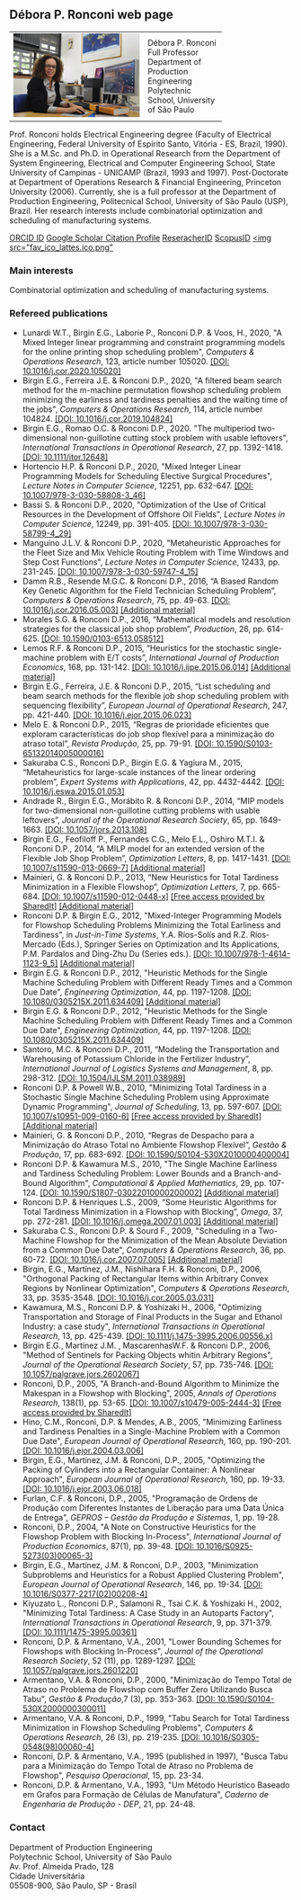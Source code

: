 ## Débora P. Ronconi web page

<table style="width:10cm">
  <tr>
    <td><img src="photo.jpg"</img></td>
    <td>Débora P. Ronconi<br> 
        Full Professor<br> 
        Department of Production Engineering<br>
        Polytechnic School, University of São Paulo<br>
    </td> 
  </tr>
 </table>

Prof. Ronconi holds Electrical Engineering degree (Faculty of Electrical Engineering, Federal University of Espírito Santo, Vitória - ES, Brazil, 1990). She is a M.Sc. and Ph.D. in Operational Research from the Department of System Engineering, Electrical and Computer Engineering School, State University of Campinas - UNICAMP (Brazil, 1993 and 1997). Post-Doctorate at Department of Operations Research & Financial Engineering, Princeton University (2006). Currently, she is a full professor at the Department of Production Engineering, Politecnical School, University of São Paulo (USP), Brazil. Her research interests include combinatorial optimization and scheduling of manufacturing systems. 

<i class="fab fa-2x fa-orcid"></i><a href="https://orcid.org/0000-0001-7647-2328">ORCID ID</a>
<a href="https://scholar.google.com.br/citations?user=PYRW_-4AAAAJ&hl=en">Google Scholar Citation Profile</a>
<a href="https://publons.com/researcher/2330687/debora-p-ronconi/">ReseracherID</a>
<a href="https://www.scopus.com/authid/detail.uri?authorId=6507620724">ScopusID</a>
<a href="http://lattes.cnpq.br/8061079976642641"><img src="fav_ico_lattes.ico.png"</img></a>


### Main interests

Combinatorial optimization and scheduling of manufacturing systems.

### Refereed publications 

<ul>
  
<li>Lunardi W.T., Birgin E.G., Laborie P., Ronconi D.P. & Voos, H., 2020, "A Mixed Integer linear programming and constraint programming models for the online printing shop scheduling problem", <i>Computers & Operations Research</i>, 123, article number 105020.
<a href="https://doi.org/10.1016/j.cor.2020.105020">[DOI: 10.1016/j.cor.2020.105020]</a></li>

<li>Birgin E.G., Ferreira J.E. & Ronconi D.P., 2020, "A filtered beam search method for the m-machine permutation flowshop scheduling problem minimizing the earliness and tardiness penalties and the waiting time of the jobs", <i>Computers & Operations Research</i>, 114, article number 104824.
<a href="https://doi.org/10.1016/j.cor.2019.104824">[DOI: 10.1016/j.cor.2019.104824]</a></li>

<li>Birgin E.G., Romao O.C. & Ronconi D.P., 2020. "The multiperiod two-dimensional non-guillotine cutting stock problem with usable leftovers", <i>International Transactions in Operational Research</i>, 27, pp. 1392-1418.
<a href="https://doi.org/10.1111/itor.12648">[DOI: 10.1111/itor.12648]</a></li>

<li>Hortencio H.P. & Ronconi D.P., 2020, "Mixed Integer Linear Programming Models for Scheduling Elective Surgical Procedures", <i>Lecture Notes in Computer Science</i>, 12251, pp. 632-647.
<a href="https://doi.org/10.1007/978-3-030-58808-3_46">[DOI: 10.1007/978-3-030-58808-3_46]</a></li>

<li>Bassi S. & Ronconi D.P., 2020, "Optimization of the Use of Critical Resources in the Development of Offshore Oil Fields", <i>Lecture Notes in Computer Science</i>, 12249, pp. 391-405.
<a href="https://doi.org/10.1007/978-3-030-58799-4_29">[DOI: 10.1007/978-3-030-58799-4_29]</a></li>

<li> Manguino J.L.V. & Ronconi D.P., 2020, "Metaheuristic Approaches for the Fleet Size and Mix Vehicle Routing Problem with Time Windows and Step Cost Functions", <i>Lecture Notes in Computer Science</i>, 12433, pp. 231-245.
<a href="https://doi.org/10.1007/978-3-030-59747-4_15">[DOI: 10.1007/978-3-030-59747-4_15]</a></li>
  
<li>Damm R.B., Resende M.G.C. & Ronconi D.P., 2016, “A Biased Random Key Genetic Algorithm for the Field Technician Scheduling Problem”, <i>Computers & Operations Research</i>, 75, pp. 49-63. 
  <a href="https://doi.org/10.1016/j.cor.2016.05.003">[DOI: 10.1016/j.cor.2016.05.003]</a>
  <a href="InstResul.zip">[Additional material]</a></li>

<li>Morales S.G. & Ronconi D.P., 2016, “Mathematical models and resolution strategies for the classical job shop problem”, <i>Production</i>, 26, pp. 614-625.
  <a href="https://doi.org/10.1590/0103-6513.058512">[DOI: 10.1590/0103-6513.058512]</a></li>

<li>Lemos R.F. & Ronconi D.P., 2015, “Heuristics for the stochastic single-machine problem with E/T costs”, <i>International Journal of Production Economics</i>, 168, pp. 131-142. 
  <a href="https://doi.org/10.1016/j.ijpe.2015.06.014">[DOI: 10.1016/j.ijpe.2015.06.014]</a>
  <a href="">[Additional material]</a></li>

<li>Birgin E.G., Ferreira, J.E. & Ronconi D.P., 2015, “List scheduling and beam search methods for the flexible job shop scheduling problem with sequencing flexibility”, <i>European Journal of Operational Research</i>, 247, pp. 421-440.
<a href="https://doi.org/10.1016/j.ejor.2015.06.023">[DOI: 10.1016/j.ejor.2015.06.023]</a></li>

<li>Melo E. & Ronconi D.P., 2015, “Regras de prioridade eficientes que exploram características do job shop flexível para a minimização do atraso total”, <i>Revista Produção</i>, 25, pp. 79-91.
<a href="http://dx.doi.org/10.1590/S0103-65132014005000016">[DOI: 10.1590/S0103-65132014005000016]</a></li>

<li>Sakuraba C.S., Ronconi D.P., Birgin E.G. & Yagiura M., 2015, “Metaheuristics for large-scale instances of the linear ordering problem”, <i>Expert Systems with Applications</i>, 42, pp. 4432-4442.
<a href="https://doi.org/10.1016/j.eswa.2015.01.053">[DOI: 10.1016/j.eswa.2015.01.053]</a></li>

<li>Andrade R., Birgin E.G., Morábito R. & Ronconi D.P., 2014, “MIP models for two-dimensional non-guillotine cutting problems with usable leftovers”, <i>Journal of the Operational Research Society</i>, 65, pp. 1649-1663.
<a href="https://doi.org/10.1057/jors.2013.108">[DOI: 10.1057/jors.2013.108]</a></li>

<li>Birgin E.G., Feofiloff P., Fernandes C.G., Melo E.L., Oshiro M.T.I. & Ronconi D.P., 2014, “A MILP model for an extended version of the Flexible Job Shop Problem”, <i>Optimization Letters</i>, 8, pp. 1417-1431.
<a href="https://doi.org/10.1007/s11590-013-0669-7">[DOI: 10.1007/s11590-013-0669-7]</a>
  <a href="">[Additional material]</a></li>

<li>Mainieri, G. & Ronconi D.P., 2013, “New Heuristics for Total Tardiness Minimization in a Flexible Flowshop”, <i>Optimization Letters</i>, 7, pp. 665-684.
<a href="https://doi.org/10.1007/s11590-012-0448-x">[DOI: 10.1007/s11590-012-0448-x]</a>
  <a href="https://rdcu.be/b89qD">[Free access provided by SharedIt]</a>
  <a href="">[Additional material]</a></li>

<li>Ronconi D.P. & Birgin E.G., 2012, "Mixed-Integer Programming Models for Flowshop Scheduling Problems Minimizing the Total Earliness and Tardiness", in <i>Just-in-Time Systems</i>, Y.A. Ríos-Solís and R.Z. Ríos-Mercado (Eds.), Springer Series on Optimization and Its Applications, P.M. Pardalos and Ding-Zhu Du (Series eds.).
<a href="https://doi.org/10.1007/978-1-4614-1123-9_5">[DOI: 10.1007/978-1-4614-1123-9_5]</a>
  <a href="">[Additional material]</a></li>

<li>Birgin E.G. & Ronconi D.P., 2012, "Heuristic Methods for the Single Machine Scheduling Problem with Different Ready Times and a Common Due Date", <i>Engineering Optimization</i>, 44, pp. 1197-1208.
  <a href="https://doi.org/10.1080/0305215X.2011.634409">[DOI: 10.1080/0305215X.2011.634409]</a>
  <a href="">[Additional material]</a></li>
  
<li>Birgin E.G. & Ronconi D.P., 2012, "Heuristic Methods for the Single Machine Scheduling Problem with Different Ready Times and a Common Due Date", <i>Engineering Optimization</i>, 44, pp. 1197-1208.
<a href="https://doi.org/10.1080/0305215X.2011.634409">[DOI: 10.1080/0305215X.2011.634409]</a></li>

<li>Santoro, M.C. & Ronconi D.P., 2011, “Modeling the Transportation and Warehousing of Potassium Chloride in the Fertilizer Industry”, <i>International Journal of Logistics Systems and Management</i>, 8, pp. 298-312.
<a href=“https://doi.org/10.1504/IJLSM.2011.038989“>[DOI: 10.1504/IJLSM.2011.038989]</a></li>

<li>Ronconi D.P. & Powell W.B., 2010, "Minimizing Total Tardiness in a Stochastic Single Machine Scheduling Problem using Approximate Dynamic Programming", <i>Journal of Scheduling</i>, 13, pp. 597-607.
  <a href="https://doi.org/10.1007/s10951-009-0160-6">[DOI: 10.1007/s10951-009-0160-6]</a>
  <a href="https://rdcu.be/b89qA">[Free access provided by SharedIt]</a>
  <a href="">[Additional material]</a></li>
  
<li>Mainieri, G. & Ronconi D.P., 2010, “Regras de Despacho para a Minimização do Atraso Total no Ambiente Flowshop Flexível”, <i>Gestão & Produção</i>, 17, pp. 683-692.
<a href="https://doi.org/10.1590/S0104-530X2010000400004">[DOI: 10.1590/S0104-530X2010000400004]</a></li>

<li>Ronconi D.P. & Kawamura M.S., 2010, "The Single Machine Earliness and Tardiness Scheduling Problem: Lower Bounds and a Branch-and-Bound Algorithm", <i>Computational & Applied Mathematics</i>, 29, pp. 107-124.
  <a href="https://doi.org/10.1590/S1807-03022010000200002">[DOI: 10.1590/S1807-03022010000200002]</a>
  <a href="">[Additional material]</a></li>

<li>Ronconi D.P. & Henriques L.S., 2009, “Some Heuristic Algorithms for Total Tardiness Minimization in a Flowshop with Blocking”, <i>Omega</i>, 37, pp. 272-281.
  <a href="https://doi.org/10.1016/j.omega.2007.01.003">[DOI: 10.1016/j.omega.2007.01.003]</a>
  <a href="">[Additional material]</a></li>

<li>Sakuraba C.S., Ronconi D.P. & Sourd F., 2009, "Scheduling in a Two-Machine Flowshop for the Minimization of the Mean Absolute Deviation from a Common Due Date", <i>Computers & Operations Research</i>, 36, pp. 60-72.
  <a href="https://doi.org/10.1016/j.cor.2007.07.005">[DOI: 10.1016/j.cor.2007.07.005]</a>
  <a href="">[Additional material]</a></li>

<li>Birgin, E.G., Martínez, J.M., Nishihara F.H. & Ronconi, D.P., 2006, "Orthogonal Packing of Rectangular Items within Arbitrary Convex Regions by Nonlinear Optimization", <i>Computers & Operations Research</i>, 33, pp. 3535-3548.
<a href="https://doi.org/10.1016/j.cor.2005.03.031">[DOI: 10.1016/j.cor.2005.03.031]</a></li>

<li>Kawamura, M.S., Ronconi D.P. & Yoshizaki H., 2006, "Optimizing Transportation and Storage of Final Products in the Sugar and Ethanol Industry: a case study", <i>International Transactions in Operational Research</i>, 13, pp. 425-439.
<a href="https://doi.org/10.1111/j.1475-3995.2006.00556.x">[DOI: 10.1111/j.1475-3995.2006.00556.x]</a></li>

<li>Birgin E.G., Martínez J.M. , MascarenhasW.F. & Ronconi D.P., 2006, "Method of Sentinels for Packing Objects whitin Arbitrary Regions", <i>Journal of the Operational Research Society</i>, 57, pp. 735-746.
<a href="https://doi.org/10.1057/palgrave.jors.2602067">[DOI: 10.1057/palgrave.jors.2602067]</a></li>

<li>Ronconi, D.P., 2005, "A Branch-and-Bound Algorithm to Minimize the Makespan in a Flowshop with Blocking", 2005, <i>Annals of Operations Research</i>, 138(1), pp. 53-65.
<a href="https://doi.org/10.1007/s10479-005-2444-3">[DOI: 10.1007/s10479-005-2444-3]</a>
<a href="https://rdcu.be/b89qu">[Free access provided by SharedIt]</a></li>

<li>Hino, C.M., Ronconi, D.P. & Mendes, A.B., 2005, "Minimizing Earliness and Tardiness Penalties in a Single-Machine Problem with a Common Due Date", <i>European Journal of Operational Research</i>, 160, pp. 190-201.
<a href="https://doi.org/10.1016/j.ejor.2004.03.006">[DOI: 10.1016/j.ejor.2004.03.006]</a></li>

<li>Birgin, E.G., Martínez, J.M. & Ronconi, D.P., 2005, "Optimizing the Packing of Cylinders into a Rectangular Container: A Nonlinear Approach", <i>European Journal of Operational Research</i>, 160, pp. 19-33.
<a href="https://doi.org/10.1016/j.ejor.2003.06.018">[DOI: 10.1016/j.ejor.2003.06.018]</a></li>

<li>Furlan, C.F. & Ronconi, D.P., 2005, "Programação de Ordens de Produção com Diferentes Instantes de Liberação para uma Data Única de Entrega", <i>GEPROS – Gestão da Produção e Sistemas</i>, 1, pp. 19-28.</li>

<li>Ronconi, D.P., 2004, "A Note on Constructive Heuristics for the Flowshop Problem with Blocking In-Process", <i>International Journal of Production Economics</i>, 87(1), pp. 39-48.
<a href="https://doi.org/10.1016/S0925-5273(03)00065-3">[DOI: 10.1016/S0925-5273(03)00065-3]</a></li>

<li>Birgin, E.G., Martínez, J.M. & Ronconi, D.P., 2003, "Minimization Subproblems and Heuristics for a Robust Applied Clustering Problem", <i>European Journal of Operational Research</i>, 146, pp. 19-34.
<a href="https://doi.org/10.1016/S0377-2217(02)00208-4">[DOI: 10.1016/S0377-2217(02)00208-4]</a></li>

<li>Kiyuzato L., Ronconi D.P., Salamoni R., Tsai C.K. & Yoshizaki H., 2002, "Minimizing Total Tardiness: A Case Study in an Autoparts Factory", <i>International Transactions in Operational Research</i>, 9, pp. 371-379.
<a href="https://doi.org/10.1111/1475-3995.00361">[DOI: 10.1111/1475-3995.00361]</a></li>

<li>Ronconi, D.P. & Armentano, V.A., 2001, "Lower Bounding Schemes for Flowshops with Blocking In-Process", <i>Journal of the Operational Research Society</i>, 52 (11), pp. 1289-1297.
<a href="https://doi.org/10.1057/palgrave.jors.2601220">[DOI: 10.1057/palgrave.jors.2601220]</a></li>

<li>Armentano, V.A. & Ronconi, D.P., 2000, "Minimização do Tempo Total de Atraso no Problema de Flowshop com Buffer Zero Utilizando Busca Tabu", <i>Gestão & Produção</i>,7 (3), pp. 353-363.
<a href="https://doi.org/10.1590/S0104-530X2000000300011">[DOI: 10.1590/S0104-530X2000000300011]</a> </li>

<li>Armentano, V.A. & Ronconi, D.P., 1999, "Tabu Search for Total Tardiness Minimization in Flowshop Scheduling Problems", <i>Computers & Operations Research</i>, 26 (3), pp. 219-235.
<a href="https://doi.org/10.1016/S0305-0548(98)00060-4">[DOI: 10.1016/S0305-0548(98)00060-4]</a></li>

<li>Ronconi, D.P. & Armentano, V.A., 1995 (published in 1997), "Busca Tabu para a Minimização do Tempo Total de Atraso no Problema de Flowshop", <i>Pesquisa Operacional</i>, 15, pp. 23-34.</li>

<li>Ronconi, D.P. & Armentano, V.A., 1993, "Um Método Heurístico Baseado em Grafos para Formação de Células de Manufatura", <i>Caderno de Engenharia de Produção - DEP</i>, 21,  pp. 24-48.</li>

</ul>

### Contact

Department of Production Engineering<br>
Polytechnic School, University of São Paulo<br>
Av. Prof. Almeida Prado, 128<br> 
Cidade Universitária<br> 
05508-900, São Paulo, SP - Brasil
